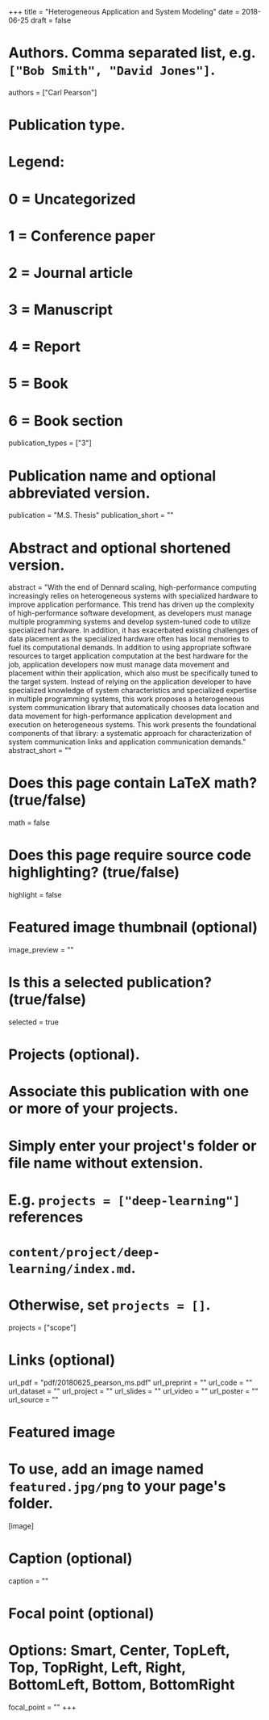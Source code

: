 +++
title = "Heterogeneous Application and System Modeling"
date = 2018-06-25
draft = false

# Authors. Comma separated list, e.g. `["Bob Smith", "David Jones"]`.
authors = ["Carl Pearson"]

# Publication type.
# Legend:
# 0 = Uncategorized
# 1 = Conference paper
# 2 = Journal article
# 3 = Manuscript
# 4 = Report
# 5 = Book
# 6 = Book section
publication_types = ["3"]

# Publication name and optional abbreviated version.
publication = "M.S. Thesis"
publication_short = ""

# Abstract and optional shortened version.
abstract = "With the end of Dennard scaling, high-performance computing increasingly relies on heterogeneous systems with specialized hardware to improve application performance. This trend has driven up the complexity of high-performance software development, as developers must manage multiple programming systems and develop system-tuned code to utilize specialized hardware. In addition, it has exacerbated existing challenges of data placement as the specialized hardware often has local memories to fuel its computational demands. In addition to using appropriate software resources to target application computation at the best hardware for the job, application developers now must manage data movement and placement within their application, which also must be specifically tuned to the target system. Instead of relying on the application developer to have specialized knowledge of system characteristics and specialized expertise in multiple programming systems, this work proposes a heterogeneous system communication library that automatically chooses data location and data movement for high-performance application development and execution on heterogeneous systems. This work presents the foundational components of that library: a systematic approach for characterization of system communication links and application communication demands."
abstract_short = ""

# Does this page contain LaTeX math? (true/false)
math = false

# Does this page require source code highlighting? (true/false)
highlight = false

# Featured image thumbnail (optional)
image_preview = ""

# Is this a selected publication? (true/false)
selected = true

# Projects (optional).
#   Associate this publication with one or more of your projects.
#   Simply enter your project's folder or file name without extension.
#   E.g. `projects = ["deep-learning"]` references 
#   `content/project/deep-learning/index.md`.
#   Otherwise, set `projects = []`.
projects = ["scope"]

# Links (optional)
url_pdf = "pdf/20180625_pearson_ms.pdf"
url_preprint = ""
url_code = ""
url_dataset = ""
url_project = ""
url_slides = ""
url_video = ""
url_poster = ""
url_source = ""

# Featured image
# To use, add an image named `featured.jpg/png` to your page's folder. 
[image]
  # Caption (optional)
  caption = ""

  # Focal point (optional)
  # Options: Smart, Center, TopLeft, Top, TopRight, Left, Right, BottomLeft, Bottom, BottomRight
  focal_point = ""
+++
